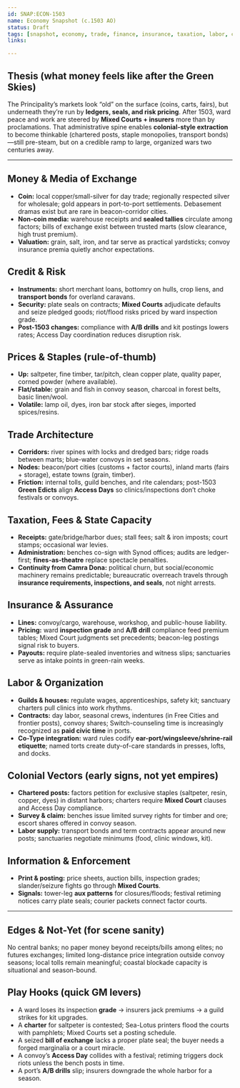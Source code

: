 ```yaml
---
id: SNAP:ECON-1503
name: Economy Snapshot (c.1503 AO)
status: Draft
tags: [snapshot, economy, trade, finance, insurance, taxation, labor, colonial_vector]
links:

---
```


## Thesis (what money feels like after the Green Skies)
The Principality’s markets look “old” on the surface (coins, carts, fairs), but underneath they’re run by **ledgers, seals, and risk pricing**. After 1503, ward peace and work are steered by **Mixed Courts + insurers** more than by proclamations. That administrative spine enables **colonial-style extraction** to become thinkable (chartered posts, staple monopolies, transport bonds)—still pre-steam, but on a credible ramp to large, organized wars two centuries away.

---

## Money & Media of Exchange
- **Coin:** local copper/small-silver for day trade; regionally respected silver for wholesale; gold appears in port-to-port settlements. Debasement dramas exist but are rare in beacon-corridor cities.  
- **Non-coin media:** warehouse receipts and **sealed tallies** circulate among factors; bills of exchange exist between trusted marts (slow clearance, high trust premium).  
- **Valuation:** grain, salt, iron, and tar serve as practical yardsticks; convoy insurance premia quietly anchor expectations.

## Credit & Risk
- **Instruments:** short merchant loans, bottomry on hulls, crop liens, and **transport bonds** for overland caravans.  
- **Security:** plate seals on contracts; **Mixed Courts** adjudicate defaults and seize pledged goods; riot/flood risks priced by ward inspection grade.  
- **Post-1503 changes:** compliance with **A/B drills** and kit postings lowers rates; Access Day coordination reduces disruption risk.

## Prices & Staples (rule-of-thumb)
- **Up:** saltpeter, fine timber, tar/pitch, clean copper plate, quality paper, corned powder (where available).  
- **Flat/stable:** grain and fish in convoy season, charcoal in forest belts, basic linen/wool.  
- **Volatile:** lamp oil, dyes, iron bar stock after sieges, imported spices/resins.

## Trade Architecture
- **Corridors:** river spines with locks and dredged bars; ridge roads between marts; blue-water convoys in set seasons.  
- **Nodes:** beacon/port cities (customs + factor courts), inland marts (fairs + storage), estate towns (grain, timber).  
- **Friction:** internal tolls, guild benches, and rite calendars; post-1503 **Green Edicts** align **Access Days** so clinics/inspections don’t choke festivals or convoys.

## Taxation, Fees & State Capacity
- **Receipts:** gate/bridge/harbor dues; stall fees; salt & iron imposts; court stamps; occasional war levies.  
- **Administration:** benches co-sign with Synod offices; audits are ledger-first; **fines-as-theatre** replace spectacle penalties.  
- **Continuity from Camra Dona:** political churn, but social/economic machinery remains predictable; bureaucratic overreach travels through **insurance requirements, inspections, and seals**, not night arrests.

## Insurance & Assurance
- **Lines:** convoy/cargo, warehouse, workshop, and public-house liability.  
- **Pricing:** ward **inspection grade** and **A/B drill** compliance feed premium tables; Mixed Court judgments set precedents; beacon-leg postings signal risk to buyers.  
- **Payouts:** require plate-sealed inventories and witness slips; sanctuaries serve as intake points in green-rain weeks.

## Labor & Organization
- **Guilds & houses:** regulate wages, apprenticeships, safety kit; sanctuary charters pull clinics into work rhythms.  
- **Contracts:** day labor, seasonal crews, indentures (in Free Cities and frontier posts), convoy shares; Switch-counseling time is increasingly recognized as **paid civic time** in ports.  
- **Co-Type integration:** ward rules codify **ear-port/wingsleeve/shrine-rail etiquette**; named torts create duty-of-care standards in presses, lofts, and docks.

## Colonial Vectors (early signs, not yet empires)
- **Chartered posts:** factors petition for exclusive staples (saltpeter, resin, copper, dyes) in distant harbors; charters require **Mixed Court** clauses and Access Day compliance.  
- **Survey & claim:** benches issue limited survey rights for timber and ore; escort shares offered in convoy season.  
- **Labor supply:** transport bonds and term contracts appear around new posts; sanctuaries negotiate minimums (food, clinic windows, kit).

## Information & Enforcement
- **Print & posting:** price sheets, auction bills, inspection grades; slander/seizure fights go through **Mixed Courts**.  
- **Signals:** tower-leg **aux patterns** for closures/floods; festival retiming notices carry plate seals; courier packets connect factor courts.

---

## Edges & Not-Yet (for scene sanity)
No central banks; no paper money beyond receipts/bills among elites; no futures exchanges; limited long-distance price integration outside convoy seasons; local tolls remain meaningful; coastal blockade capacity is situational and season-bound.

## Play Hooks (quick GM levers)
- A ward loses its inspection **grade** → insurers jack premiums → a guild strikes for kit upgrades.  
- A **charter** for saltpeter is contested; Sea-Lotus printers flood the courts with pamphlets; Mixed Courts set a posting schedule.  
- A seized **bill of exchange** lacks a proper plate seal; the buyer needs a forged marginalia or a court miracle.  
- A convoy’s **Access Day** collides with a festival; retiming triggers dock riots unless the bench posts in time.  
- A port’s **A/B drills** slip; insurers downgrade the whole harbor for a season.
